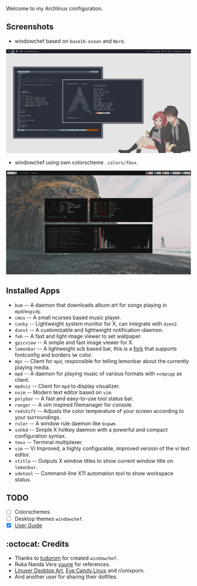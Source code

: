 Welcome to my Archlinux configuration.

## Screenshots

* windowchef based on `base16-ocean` and `Nord`.

![scrot1](img/ocean.png)

* windowchef using own colorscheme `.colors/fbox`.

![scrot2](img/pebble.png)

## Installed Apps

* `bum` -- A daemon that downloads album art for songs playing in `mpd`/`mopidy`.
* `cmus` -- A small ncurses based music player.
* `conky` -- Lightweight system monitor for X, can integrate with `dzen2`.
* `dunst` -- A customizable and lightweight notification-daemon.
* `feh` -- A fast and light image viewer to set wallpaper.
* `gpicview` -- A simple and fast image viewer for X.
* `lemonbar` -- A lightweight xcb based bar, this is a [fork](https://github.com/dark-yux/bar) that supports fontconfig and borders \w color.
* `mpc` -- Client for `mpd`, responsible for telling lemonbar about the currently playing media.
* `mpd` -- A daemon for playing music of various formats with `ncmpcpp` as client.
* `mpdviz` -- Client for `mpd` to display visualizer.
* `nvim` -- Modern text editor based on `vim`.
* `polybar` -- A fast and easy-to-use tool status bar.
* `ranger` -- A vim inspired filemanager for console.
* `redshift` -- Adjusts the color temperature of your screen according to your surroundings.
* `ruler` -- A window rule daemon like `bspwm`.
* `sxhkd` -- Simple X hotkey daemon with a powerful and compact configuration syntax.
* `tmux` -- Terminal multiplexer.
* `vim` -- Vi Improved, a highly configurable, improved version of the vi text editor.
* `xtitle` -- Outputs X window titles to show current window title on `lemonbar`.
* `xdotool` -- Command-line X11 automation tool to show workspace status.

## TODO
- [ ] Colorschemes.
- [ ] Desktop themes `windowchef`.
- [x] [User Guide](https://github.com/noirecat/dotfiles/wiki/windowchef-for-dummies)

## :octocat: Credits

* Thanks to [tudurom](https://github.com/tudurom/) for created `windowchef`.
* Ruka Nanda Vera [yuune](https://github.com/yuune) for references.
* [Linuxer Desktop Art](https://web.facebook.com/groups/linuxart/), [Eye Candy Linux](https://plus.google.com/communities/104794997718869399105) and r/unixporn.
* And another user for sharing their dotfiles.
